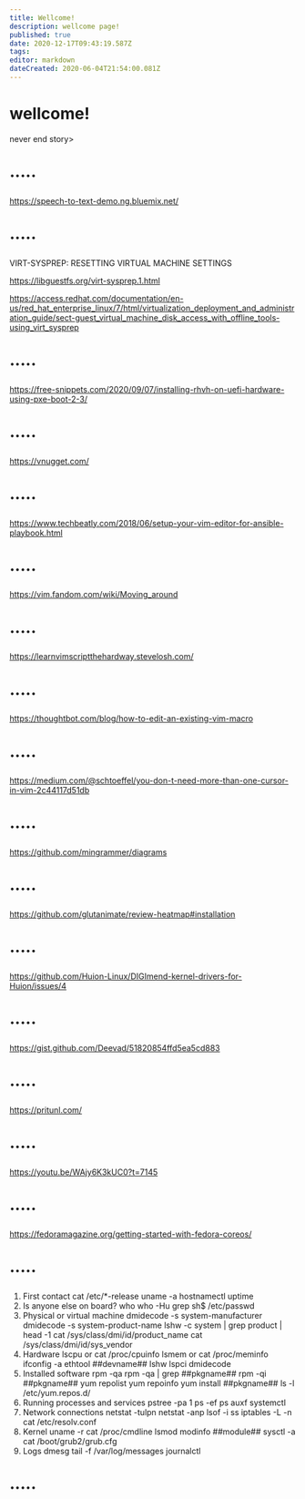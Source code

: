 ```yaml
---
title: Wellcome!
description: wellcome page!
published: true
date: 2020-12-17T09:43:19.587Z
tags: 
editor: markdown
dateCreated: 2020-06-04T21:54:00.081Z
---
```


# wellcome!
never end story>

# ·····
https://speech-to-text-demo.ng.bluemix.net/

# ·····
VIRT-SYSPREP: RESETTING VIRTUAL MACHINE SETTINGS

https://libguestfs.org/virt-sysprep.1.html

https://access.redhat.com/documentation/en-us/red_hat_enterprise_linux/7/html/virtualization_deployment_and_administration_guide/sect-guest_virtual_machine_disk_access_with_offline_tools-using_virt_sysprep

# ·····

https://free-snippets.com/2020/09/07/installing-rhvh-on-uefi-hardware-using-pxe-boot-2-3/

# ·····

https://vnugget.com/

# ·····

https://www.techbeatly.com/2018/06/setup-your-vim-editor-for-ansible-playbook.html

# ·····

https://vim.fandom.com/wiki/Moving_around

# ·····

https://learnvimscriptthehardway.stevelosh.com/

# ·····

https://thoughtbot.com/blog/how-to-edit-an-existing-vim-macro

# ·····


https://medium.com/@schtoeffel/you-don-t-need-more-than-one-cursor-in-vim-2c44117d51db

# ·····


https://github.com/mingrammer/diagrams


# ·····

https://github.com/glutanimate/review-heatmap#installation


# ·····


https://github.com/Huion-Linux/DIGImend-kernel-drivers-for-Huion/issues/4



# ·····


https://gist.github.com/Deevad/51820854ffd5ea5cd883


# ·····

https://pritunl.com/

# ·····

https://youtu.be/WAjy6K3kUC0?t=7145

# ·····

https://fedoramagazine.org/getting-started-with-fedora-coreos/


# ·····

1. First contact
cat /etc/*-release
uname -a
hostnamectl
uptime
2. Is anyone else on board?
who
who -Hu
grep sh$ /etc/passwd
3. Physical or virtual machine
dmidecode -s system-manufacturer
dmidecode -s system-product-name
lshw -c system | grep product | head -1
cat /sys/class/dmi/id/product_name
cat /sys/class/dmi/id/sys_vendor
4. Hardware
lscpu or cat /proc/cpuinfo
lsmem or cat /proc/meminfo
ifconfig -a
ethtool ##devname##
lshw
lspci
dmidecode
5. Installed software
rpm -qa
rpm -qa | grep ##pkgname##
rpm -qi ##pkgname##
yum repolist
yum repoinfo
yum install ##pkgname##
ls -l /etc/yum.repos.d/
6. Running processes and services
pstree -pa 1
ps -ef
ps auxf
systemctl
7. Network connections
netstat -tulpn
netstat -anp
lsof -i
ss
iptables -L -n
cat /etc/resolv.conf
8. Kernel
uname -r
cat /proc/cmdline
lsmod
modinfo ##module##
sysctl -a
cat /boot/grub2/grub.cfg
9. Logs
dmesg
tail -f /var/log/messages
journalctl

# ·····

